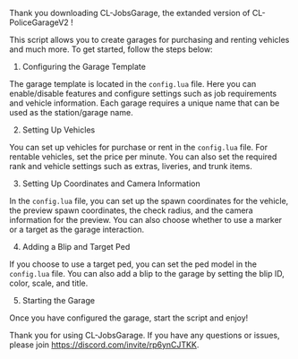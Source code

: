 Thank you downloading CL-JobsGarage, the extanded version of CL-PoliceGarageV2 !

This script allows you to create garages for purchasing and renting vehicles and much more. To get started, follow the steps below:

1. Configuring the Garage Template

The garage template is located in the `config.lua` file. Here you can enable/disable features and configure settings such as job requirements and vehicle information. Each garage requires a unique name that can be used as the station/garage name.

2. Setting Up Vehicles

You can set up vehicles for purchase or rent in the `config.lua` file. For rentable vehicles, set the price per minute. You can also set the required rank and vehicle settings such as extras, liveries, and trunk items.

3. Setting Up Coordinates and Camera Information

In the `config.lua` file, you can set up the spawn coordinates for the vehicle, the preview spawn coordinates, the check radius, and the camera information for the preview. You can also choose whether to use a marker or a target as the garage interaction.

4. Adding a Blip and Target Ped

If you choose to use a target ped, you can set the ped model in the `config.lua` file. You can also add a blip to the garage by setting the blip ID, color, scale, and title.

5. Starting the Garage

Once you have configured the garage, start the script and enjoy!

Thank you for using CL-JobsGarage. If you have any questions or issues, please join https://discord.com/invite/rp6ynCJTKK.